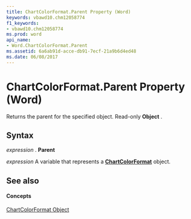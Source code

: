 ```yaml
---
title: ChartColorFormat.Parent Property (Word)
keywords: vbawd10.chm12058774
f1_keywords:
- vbawd10.chm12058774
ms.prod: word
api_name:
- Word.ChartColorFormat.Parent
ms.assetid: 6a6ab91d-acce-db91-7ecf-21a9b6d4ed48
ms.date: 06/08/2017
---
```



# ChartColorFormat.Parent Property (Word)

Returns the parent for the specified object. Read-only **Object** .


## Syntax

 _expression_ . **Parent**

 _expression_ A variable that represents a **[ChartColorFormat](chartcolorformat-object-word.md)** object.


## See also


#### Concepts


[ChartColorFormat Object](chartcolorformat-object-word.md)

